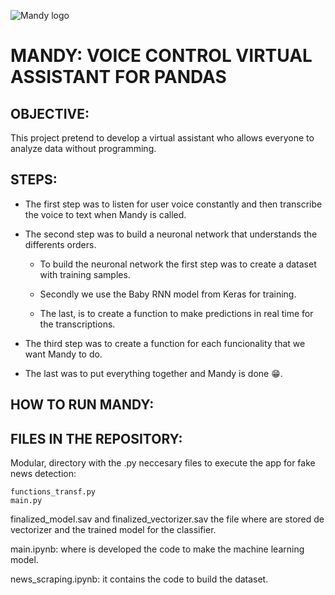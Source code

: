 ![Mandy logo](https://i.imgur.com/a/80vz1V6)


# MANDY: VOICE CONTROL VIRTUAL ASSISTANT FOR PANDAS


## OBJECTIVE:

This project pretend to develop a virtual assistant who allows everyone to analyze data without programming.



## STEPS:

- The first step was to listen for user voice constantly and then transcribe the voice to text when Mandy is called.

- The second step was to build a neuronal network that understands the differents orders.
    
    - To build the neuronal network the first step was to create a dataset with training samples.
    
    - Secondly we use the Baby RNN model from Keras for training.
    
    - The last, is to create a function to make predictions in real time for the transcriptions.
 
- The third step was to create a function for each funcionality that we want Mandy to do.

- The last was to put everything together and Mandy is done 😁.



## HOW TO RUN MANDY:



## FILES IN THE REPOSITORY:

Modular, directory with the .py neccesary files to execute the app for fake news detection:

	functions_transf.py
	main.py

finalized_model.sav and finalized_vectorizer.sav the file where are stored de vectorizer and the trained model  for the classifier.

main.ipynb: where is developed the code to make the machine learning model.

news_scraping.ipynb: it contains the code to build the dataset.
